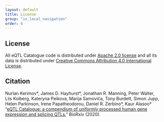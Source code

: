 ```yaml
---
layout: default
title: License
group: "in_local_navigation"
order: 6
---
```


License
-------

All eQTL Catalogue code is distributed under [Apache 2.0 license](http://www.apache.org/licenses/LICENSE-2.0) and all its data is distributed under [Creative Commons Attribution 4.0 International License](https://creativecommons.org/licenses/by/4.0/).

Citation
-------

Nurlan Kerimov*, James D. Hayhurst*, Jonathan R. Manning, Peter Walter, Liis Kolberg, Kateryna Peikova, Marija Samoviča, Tony Burdett, Simon Jupp, Helen Parkinson, Irene Papatheodorou, Daniel R. Zerbino*, Kaur Alasoo* “[eQTL Catalogue: a compendium of uniformly processed human gene expression and splicing QTLs.](https://doi.org/10.1101/2020.01.29.924266)” BioRxiv (2020).